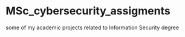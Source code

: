 # MSc_cybersecurity_assigments

some of my academic projects related to Information Security degree
